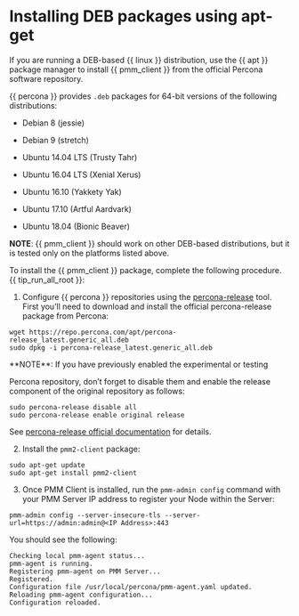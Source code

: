 # Installing DEB packages using apt-get

If you are running a DEB-based {{ linux }} distribution, use the {{ apt }} package
manager to install {{ pmm_client }} from the official Percona software repository.

{{ percona }} provides `.deb` packages for 64-bit versions of the following
distributions:


* Debian 8 (jessie)


* Debian 9 (stretch)


* Ubuntu 14.04 LTS (Trusty Tahr)


* Ubuntu 16.04 LTS (Xenial Xerus)


* Ubuntu 16.10 (Yakkety Yak)


* Ubuntu 17.10 (Artful Aardvark)


* Ubuntu 18.04 (Bionic Beaver)

**NOTE**: {{ pmm_client }} should work on other DEB-based distributions, but it is tested
only on the platforms listed above.

To install the {{ pmm_client }} package, complete the following
procedure. {{ tip_run_all_root }}:


1. Configure {{ percona }} repositories using the [percona-release](https://www.percona.com/doc/percona-repo-config/percona-release.html) tool. First you’ll need to download and install the official percona-release package from Percona:

```
wget https://repo.percona.com/apt/percona-release_latest.generic_all.deb
sudo dpkg -i percona-release_latest.generic_all.deb
```

<script id="asciicast-LaIiFlGWZdWAMPf4p4OUEHrjB" src="https://asciinema.org/a/LaIiFlGWZdWAMPf4p4OUEHrjB.js" async data-theme="solarized-light" data-rows="8"></script>**NOTE**: If you have previously enabled the experimental or testing
Percona repository, don’t forget to disable them and enable the release
component of the original repository as follows:

```
sudo percona-release disable all
sudo percona-release enable original release
```

See [percona-release official documentation](https://www.percona.com/doc/percona-repo-config/percona-release.html) for details.


2. Install the `pmm2-client` package:

```
sudo apt-get update
sudo apt-get install pmm2-client
```

<script id="asciicast-ZBfCORUanwrZMPD3hkiHYKBkv" src="https://asciinema.org/a/ZBfCORUanwrZMPD3hkiHYKBkv.js" async data-theme="solarized-light" data-rows="8"></script>
3. Once PMM Client is installed, run the `pmm-admin config` command with your PMM Server IP address to register your Node within the Server:

```
pmm-admin config --server-insecure-tls --server-url=https://admin:admin@<IP Address>:443
```

You should see the following:

```
Checking local pmm-agent status...
pmm-agent is running.
Registering pmm-agent on PMM Server...
Registered.
Configuration file /usr/local/percona/pmm-agent.yaml updated.
Reloading pmm-agent configuration...
Configuration reloaded.
```

